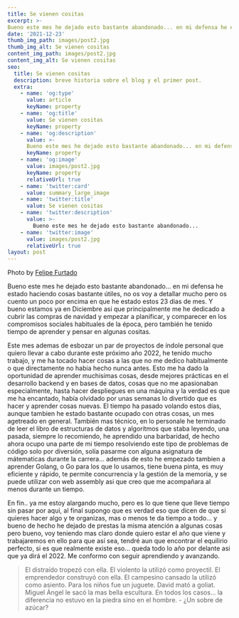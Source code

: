 ```yaml
---
title: Se vienen cositas
excerpt: >-
Bueno este mes he dejado esto bastante abandonado... en mi defensa he estado haciendo cosas bastante útiles, no os voy a detallar mucho pero os cuento un poco por encima en que he estado estos 23 dias de mes...
date: '2021-12-23'
thumb_img_path: images/post2.jpg
thumb_img_alt: Se vienen cositas
content_img_path: images/post2.jpg
content_img_alt: Se vienen cositas
seo:
  title: Se vienen cositas
  description: breve historia sobre el blog y el primer post.
  extra:
    - name: 'og:type'
      value: article
      keyName: property
    - name: 'og:title'
      value: Se vienen cositas
      keyName: property
    - name: 'og:description'
      value: >-
      Bueno este mes he dejado esto bastante abandonado... en mi defensa he estado haciendo cosas bastante útiles, no os voy a detallar mucho pero os cuento un poco por encima en que he estado estos 23 dias de mes...
      keyName: property
    - name: 'og:image'
      value: images/post2.jpg
      keyName: property
      relativeUrl: true
    - name: 'twitter:card'
      value: summary_large_image
    - name: 'twitter:title'
      value: Se vienen cositas
    - name: 'twitter:description'
      value: >-
        Bueno este mes he dejado esto bastante abandonado...
    - name: 'twitter:image'
      value: images/post2.jpg
      relativeUrl: true
layout: post
---
```


Photo by [Felipe Furtado](https://unsplash.com/photos/2zDXqgTzEFE)

Bueno este mes he dejado esto bastante abandonado... en mi defensa he estado haciendo cosas bastante útiles, no
os voy a detallar mucho pero os cuento un poco por encima en que he estado estos 23 dias de mes. Y bueno estamos ya en Diciembre asi que principalmente me he dedicado a cubrir las compras de navidad y empezar a planificar, y comparecer en los compromisos sociales habituales de la época, pero también he tenido tiempo de aprender y pensar en algunas cositas.

Este mes ademas de esbozar un par de proyectos de índole personal que quiero llevar a cabo durante este próximo año 2022, he tenido mucho trabajo, y me ha tocado hacer cosas a las que no me dedico habitualmente o que directamente no habia hecho nunca antes. Esto me ha dado la oportunidad de aprender muchisimas cosas, desde mejores prácticas en el desarrollo backend y en bases de datos, cosas que no me apasionaban especialmente, hasta hacer despliegues en una máquina y la verdad es que me ha encantado, había olvidado por unas semanas lo divertido que es hacer y aprender cosas nuevas. El tiempo ha pasado volando estos días, aunque tambien he estado bastante ocupado con otras cosas, un mes agetreado en general. También mas técnico, en lo personale he terminado de leer
el libro de estructuras de datos y algoritmos que staba leyendo, una pasada, siempre lo recomiendo, he aprendido una barbaridad, de hecho ahora ocupo una parte de mi tiempo resolviendo este tipo de problemas de código solo por diversión, solía pasarme con alguna asignatura de mátematicas durante la carrera...
además de esto he empezado tambien a aprender Golang, o Go para los que lo usamos, tiene buena pinta, es muy eficiente y rápido, te permite concurrencia y la gestión de la memoria, y se puede utilizar con web assembly asi que creo que me acompañara al menos durante un tiempo.

En fin.. ya me estoy alargando mucho, pero es lo que tiene que lleve tiempo sin pasar por aqui, al final supongo que es verdad eso que dicen de que si quieres hacer algo y te organizas, mas o menos te da tiempo a todo...
y bueno de hecho he dejado de prestas la misma atención a algunas cosas pero bueno, voy teniendo mas claro donde quiero estar el año que viene y trabajaremos en ello para que así sea, tendré aun que encontrar el equilirio perfecto, si es que realmente existe eso... queda todo lo año por delante asi que ya dirá el 2022. Me conformo con seguir aprendiendo y avanzando.




> El distraído tropezó con ella.
El violento la utilizó como proyectil.
El emprendedor construyó con ella.
El campesino cansado la utilizó como asiento.
Para los niños fue un juguete.
David mató a goliat.
Miguel Ángel le sacó la mas bella escultura.
En todos los casos...
la diferencia no estuvo en la piedra sino 
en el hombre. - ¿Un sobre de azúcar?

